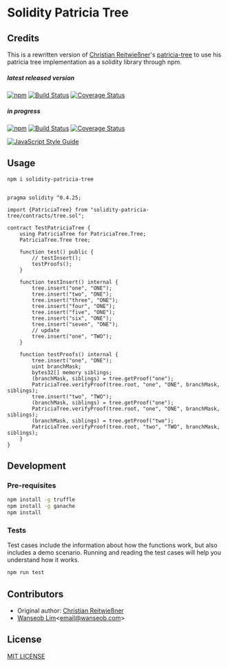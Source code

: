 # Solidity Patricia Tree

## Credits 

This is a rewritten version of [Christian Reitwießner](https://github.com/chriseth)'s [patricia-tree](https://github.com/chriseth/patricia-tree) to use his patricia tree implementation as a solidity library through npm.


##### latest released version
[![npm](https://img.shields.io/npm/v/solidity-patricia-tree/latest.svg)](https://www.npmjs.com/package/solidity-patricia-tree)
[![Build Status](https://travis-ci.org/commitground/solidity-patricia-tree.svg?branch=master)](https://travis-ci.org/commitground/solidity-patricia-tree)
[![Coverage Status](https://coveralls.io/repos/github/commitground/solidity-patricia-tree/badge.svg?branch=master)](https://coveralls.io/github/commitground/solidity-patricia-tree?branch=develop)

##### in progress
[![npm](https://img.shields.io/npm/v/solidity-patricia-tree/next.svg)](https://www.npmjs.com/package/solidity-patricia-tree)
[![Build Status](https://travis-ci.org/commitground/solidity-patricia-tree.svg?branch=develop)](https://travis-ci.org/commitground/solidity-patricia-tree)
[![Coverage Status](https://coveralls.io/repos/github/commitground/solidity-patricia-tree/badge.svg?branch=develop)](https://coveralls.io/github/commitground/solidity-patricia-tree?branch=develop)

[![JavaScript Style Guide](https://cdn.rawgit.com/standard/standard/master/badge.svg)](https://github.com/standard/standard)



## Usage

```bash
npm i solidity-patricia-tree
```

```solidity

pragma solidity ^0.4.25;

import {PatriciaTree} from "solidity-patricia-tree/contracts/tree.sol"; 

contract TestPatriciaTree {
    using PatriciaTree for PatriciaTree.Tree;
    PatriciaTree.Tree tree;

    function test() public {
        // testInsert();
        testProofs();
    }

    function testInsert() internal {
        tree.insert("one", "ONE");
        tree.insert("two", "ONE");
        tree.insert("three", "ONE");
        tree.insert("four", "ONE");
        tree.insert("five", "ONE");
        tree.insert("six", "ONE");
        tree.insert("seven", "ONE");
        // update
        tree.insert("one", "TWO");
    }

    function testProofs() internal {
        tree.insert("one", "ONE");
        uint branchMask;
        bytes32[] memory siblings;
        (branchMask, siblings) = tree.getProof("one");
        PatriciaTree.verifyProof(tree.root, "one", "ONE", branchMask, siblings);
        tree.insert("two", "TWO");
        (branchMask, siblings) = tree.getProof("one");
        PatriciaTree.verifyProof(tree.root, "one", "ONE", branchMask, siblings);
        (branchMask, siblings) = tree.getProof("two");
        PatriciaTree.verifyProof(tree.root, "two", "TWO", branchMask, siblings);
    }
}
```


## Development 

### Pre-requisites

```bash
npm install -g truffle
npm install -g ganache
npm install
```

### Tests

Test cases include the information about how the functions work, but also includes a demo scenario.
Running and reading the test cases will help you understand how it works.

```bash
npm run test
```


## Contributors
- Original author: [Christian Reitwießner](https://github.com/chriseth)
- [Wanseob Lim](https://github.com/james-lim)<[email@wanseob.com](mailto:email@wanseob.com)>

## License

[MIT LICENSE](./LICENSE)

